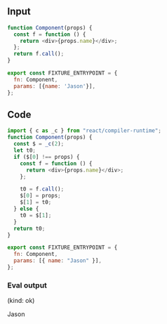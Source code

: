
## Input

```javascript
function Component(props) {
  const f = function () {
    return <div>{props.name}</div>;
  };
  return f.call();
}

export const FIXTURE_ENTRYPOINT = {
  fn: Component,
  params: [{name: 'Jason'}],
};

```

## Code

```javascript
import { c as _c } from "react/compiler-runtime";
function Component(props) {
  const $ = _c(2);
  let t0;
  if ($[0] !== props) {
    const f = function () {
      return <div>{props.name}</div>;
    };

    t0 = f.call();
    $[0] = props;
    $[1] = t0;
  } else {
    t0 = $[1];
  }
  return t0;
}

export const FIXTURE_ENTRYPOINT = {
  fn: Component,
  params: [{ name: "Jason" }],
};

```
      
### Eval output
(kind: ok) <div>Jason</div>